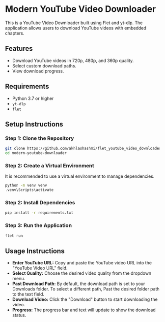 # Modern YouTube Video Downloader

This is a YouTube Video Downloader built using Flet and yt-dlp. The application allows users to download YouTube videos with embedded chapters.

## Features

- Download YouTube videos in 720p, 480p, and 360p quality.
- Select custom download paths.
- View download progress.

## Requirements

- Python 3.7 or higher
- `yt-dlp`
- `flet`

## Setup Instructions

### Step 1: Clone the Repository

```sh
git clone https://github.com/akhlashashmi/flet_youtube_video_downloader.git
cd modern-youtube-downloader
```

### Step 2: Create a Virtual Environment
It is recommended to use a virtual environment to manage dependencies.
```sh
python -m venv venv
.venv\Scripts\activate
```

### Step 2: Install Dependencies

```sh
pip install -r requirements.txt
```

### Step 3: Run the Application

```sh
flet run
```

## Usage Instructions
- **Enter YouTube URL:** Copy and paste the YouTube video URL into the "YouTube Video URL" field.
- **Select Quality:** Choose the desired video quality from the dropdown menu.
- **Past Download Path:** By default, the download path is set to your Downloads folder.
To select a different path, Past the desired folder path to the text field.
- **Download Video:** Click the "Download" button to start downloading the video.
- **Progress:** The progress bar and text will update to show the download status.
